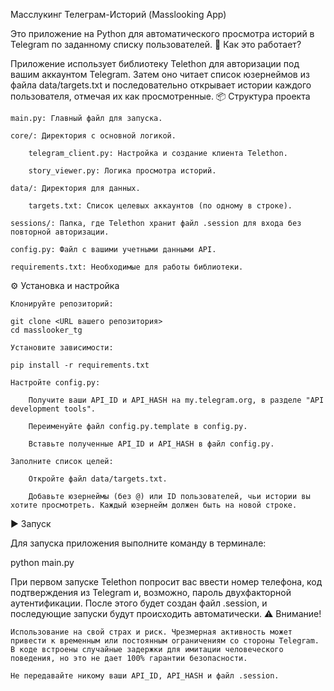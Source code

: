 Масслукинг Телеграм-Историй (Masslooking App)

Это приложение на Python для автоматического просмотра историй в Telegram по заданному списку пользователей.
🚀 Как это работает?

Приложение использует библиотеку Telethon для авторизации под вашим аккаунтом Telegram. Затем оно читает список юзернеймов из файла data/targets.txt и последовательно открывает истории каждого пользователя, отмечая их как просмотренные.
📦 Структура проекта

    main.py: Главный файл для запуска.

    core/: Директория с основной логикой.

        telegram_client.py: Настройка и создание клиента Telethon.

        story_viewer.py: Логика просмотра историй.

    data/: Директория для данных.

        targets.txt: Список целевых аккаунтов (по одному в строке).

    sessions/: Папка, где Telethon хранит файл .session для входа без повторной авторизации.

    config.py: Файл с вашими учетными данными API.

    requirements.txt: Необходимые для работы библиотеки.

⚙️ Установка и настройка

    Клонируйте репозиторий:

    git clone <URL вашего репозитория>
    cd masslooker_tg

    Установите зависимости:

    pip install -r requirements.txt

    Настройте config.py:

        Получите ваши API_ID и API_HASH на my.telegram.org, в разделе "API development tools".

        Переименуйте файл config.py.template в config.py.

        Вставьте полученные API_ID и API_HASH в файл config.py.

    Заполните список целей:

        Откройте файл data/targets.txt.

        Добавьте юзернеймы (без @) или ID пользователей, чьи истории вы хотите просмотреть. Каждый юзернейм должен быть на новой строке.

▶️ Запуск

Для запуска приложения выполните команду в терминале:

python main.py

При первом запуске Telethon попросит вас ввести номер телефона, код подтверждения из Telegram и, возможно, пароль двухфакторной аутентификации. После этого будет создан файл .session, и последующие запуски будут происходить автоматически.
⚠️ Внимание!

    Использование на свой страх и риск. Чрезмерная активность может привести к временным или постоянным ограничениям со стороны Telegram. В коде встроены случайные задержки для имитации человеческого поведения, но это не дает 100% гарантии безопасности.

    Не передавайте никому ваши API_ID, API_HASH и файл .session.
